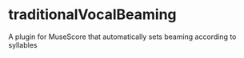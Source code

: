 # traditionalVocalBeaming
A plugin for MuseScore that automatically sets beaming according to syllables
